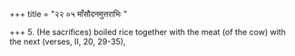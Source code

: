 +++
title = "२२ ०५ माँसौदनमुत्तराभिः "

+++
5. (He sacrifices) boiled rice together with the meat (of the cow) with the next (verses, II, 20, 29-35),
